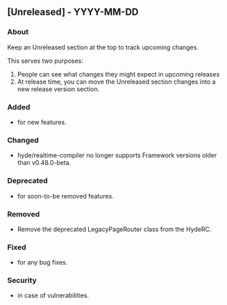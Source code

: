 ## [Unreleased] - YYYY-MM-DD

### About

Keep an Unreleased section at the top to track upcoming changes.

This serves two purposes:

1. People can see what changes they might expect in upcoming releases
2. At release time, you can move the Unreleased section changes into a new release version section.

### Added
- for new features.

### Changed
- hyde/realtime-compiler no longer supports Framework versions older than v0.48.0-beta.

### Deprecated
- for soon-to-be removed features.

### Removed
- Remove the deprecated LegacyPageRouter class from the HydeRC.

### Fixed
- for any bug fixes.

### Security
- in case of vulnerabilities.
